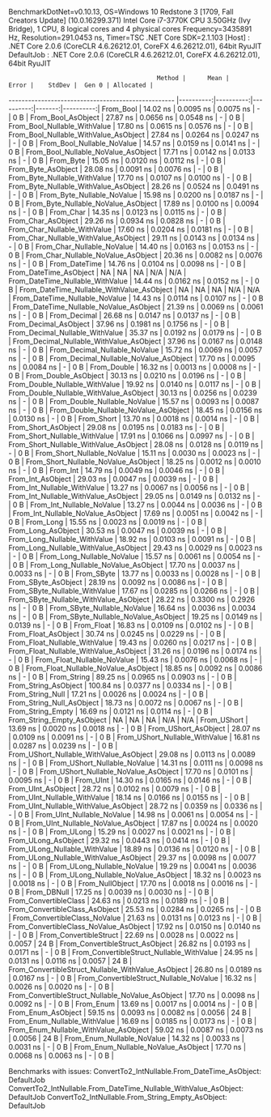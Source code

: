 
BenchmarkDotNet=v0.10.13, OS=Windows 10 Redstone 3 [1709, Fall Creators Update] (10.0.16299.371)
Intel Core i7-3770K CPU 3.50GHz (Ivy Bridge), 1 CPU, 8 logical cores and 4 physical cores
Frequency=3435891 Hz, Resolution=291.0453 ns, Timer=TSC
.NET Core SDK=2.1.103
  [Host]     : .NET Core 2.0.6 (CoreCLR 4.6.26212.01, CoreFX 4.6.26212.01), 64bit RyuJIT
  DefaultJob : .NET Core 2.0.6 (CoreCLR 4.6.26212.01, CoreFX 4.6.26212.01), 64bit RyuJIT


                                             Method |      Mean |     Error |    StdDev |  Gen 0 | Allocated |
--------------------------------------------------- |----------:|----------:|----------:|-------:|----------:|
                                          From_Bool |  14.02 ns | 0.0095 ns | 0.0075 ns |      - |       0 B |
                                 From_Bool_AsObject |  27.87 ns | 0.0656 ns | 0.0548 ns |      - |       0 B |
                       From_Bool_Nullable_WithValue |  17.80 ns | 0.0615 ns | 0.0576 ns |      - |       0 B |
              From_Bool_Nullable_WithValue_AsObject |  27.84 ns | 0.0264 ns | 0.0247 ns |      - |       0 B |
                         From_Bool_Nullable_NoValue |  14.57 ns | 0.0159 ns | 0.0141 ns |      - |       0 B |
                From_Bool_Nullable_NoValue_AsObject |  17.71 ns | 0.0142 ns | 0.0133 ns |      - |       0 B |
                                          From_Byte |  15.05 ns | 0.0120 ns | 0.0112 ns |      - |       0 B |
                                 From_Byte_AsObject |  28.08 ns | 0.0091 ns | 0.0076 ns |      - |       0 B |
                       From_Byte_Nullable_WithValue |  17.70 ns | 0.0107 ns | 0.0100 ns |      - |       0 B |
              From_Byte_Nullable_WithValue_AsObject |  28.26 ns | 0.0524 ns | 0.0491 ns |      - |       0 B |
                         From_Byte_Nullable_NoValue |  15.98 ns | 0.0200 ns | 0.0187 ns |      - |       0 B |
                From_Byte_Nullable_NoValue_AsObject |  17.89 ns | 0.0100 ns | 0.0094 ns |      - |       0 B |
                                          From_Char |  14.35 ns | 0.0123 ns | 0.0115 ns |      - |       0 B |
                                 From_Char_AsObject |  29.26 ns | 0.0934 ns | 0.0828 ns |      - |       0 B |
                       From_Char_Nullable_WithValue |  17.60 ns | 0.0204 ns | 0.0181 ns |      - |       0 B |
              From_Char_Nullable_WithValue_AsObject |  29.11 ns | 0.0143 ns | 0.0134 ns |      - |       0 B |
                         From_Char_Nullable_NoValue |  14.40 ns | 0.0163 ns | 0.0153 ns |      - |       0 B |
                From_Char_Nullable_NoValue_AsObject |  20.36 ns | 0.0082 ns | 0.0076 ns |      - |       0 B |
                                      From_DateTime |  14.76 ns | 0.0104 ns | 0.0098 ns |      - |       0 B |
                             From_DateTime_AsObject |        NA |        NA |        NA |    N/A |       N/A |
                   From_DateTime_Nullable_WithValue |  14.44 ns | 0.0162 ns | 0.0152 ns |      - |       0 B |
          From_DateTime_Nullable_WithValue_AsObject |        NA |        NA |        NA |    N/A |       N/A |
                     From_DateTime_Nullable_NoValue |  14.43 ns | 0.0114 ns | 0.0107 ns |      - |       0 B |
            From_DateTime_Nullable_NoValue_AsObject |  21.39 ns | 0.0069 ns | 0.0061 ns |      - |       0 B |
                                       From_Decimal |  26.68 ns | 0.0147 ns | 0.0137 ns |      - |       0 B |
                              From_Decimal_AsObject |  37.96 ns | 0.1981 ns | 0.1756 ns |      - |       0 B |
                    From_Decimal_Nullable_WithValue |  35.37 ns | 0.0192 ns | 0.0179 ns |      - |       0 B |
           From_Decimal_Nullable_WithValue_AsObject |  37.96 ns | 0.0167 ns | 0.0148 ns |      - |       0 B |
                      From_Decimal_Nullable_NoValue |  15.72 ns | 0.0069 ns | 0.0057 ns |      - |       0 B |
             From_Decimal_Nullable_NoValue_AsObject |  17.70 ns | 0.0095 ns | 0.0084 ns |      - |       0 B |
                                        From_Double |  16.32 ns | 0.0013 ns | 0.0008 ns |      - |       0 B |
                               From_Double_AsObject |  30.13 ns | 0.0210 ns | 0.0196 ns |      - |       0 B |
                     From_Double_Nullable_WithValue |  19.92 ns | 0.0140 ns | 0.0117 ns |      - |       0 B |
            From_Double_Nullable_WithValue_AsObject |  30.13 ns | 0.0256 ns | 0.0239 ns |      - |       0 B |
                       From_Double_Nullable_NoValue |  15.57 ns | 0.0093 ns | 0.0087 ns |      - |       0 B |
              From_Double_Nullable_NoValue_AsObject |  18.45 ns | 0.0156 ns | 0.0130 ns |      - |       0 B |
                                         From_Short |  13.70 ns | 0.0018 ns | 0.0014 ns |      - |       0 B |
                                From_Short_AsObject |  29.08 ns | 0.0195 ns | 0.0183 ns |      - |       0 B |
                      From_Short_Nullable_WithValue |  17.91 ns | 0.1066 ns | 0.0997 ns |      - |       0 B |
             From_Short_Nullable_WithValue_AsObject |  28.08 ns | 0.0128 ns | 0.0119 ns |      - |       0 B |
                        From_Short_Nullable_NoValue |  15.11 ns | 0.0030 ns | 0.0023 ns |      - |       0 B |
               From_Short_Nullable_NoValue_AsObject |  18.25 ns | 0.0012 ns | 0.0010 ns |      - |       0 B |
                                           From_Int |  14.79 ns | 0.0049 ns | 0.0046 ns |      - |       0 B |
                                  From_Int_AsObject |  29.03 ns | 0.0047 ns | 0.0039 ns |      - |       0 B |
                        From_Int_Nullable_WithValue |  13.27 ns | 0.0067 ns | 0.0056 ns |      - |       0 B |
               From_Int_Nullable_WithValue_AsObject |  29.05 ns | 0.0149 ns | 0.0132 ns |      - |       0 B |
                          From_Int_Nullable_NoValue |  13.27 ns | 0.0044 ns | 0.0036 ns |      - |       0 B |
                 From_Int_Nullable_NoValue_AsObject |  17.69 ns | 0.0051 ns | 0.0042 ns |      - |       0 B |
                                          From_Long |  15.55 ns | 0.0023 ns | 0.0019 ns |      - |       0 B |
                                 From_Long_AsObject |  30.53 ns | 0.0047 ns | 0.0039 ns |      - |       0 B |
                       From_Long_Nullable_WithValue |  18.92 ns | 0.0103 ns | 0.0091 ns |      - |       0 B |
              From_Long_Nullable_WithValue_AsObject |  29.43 ns | 0.0029 ns | 0.0023 ns |      - |       0 B |
                         From_Long_Nullable_NoValue |  15.57 ns | 0.0061 ns | 0.0054 ns |      - |       0 B |
                From_Long_Nullable_NoValue_AsObject |  17.70 ns | 0.0037 ns | 0.0033 ns |      - |       0 B |
                                         From_SByte |  13.77 ns | 0.0033 ns | 0.0028 ns |      - |       0 B |
                                From_SByte_AsObject |  28.19 ns | 0.0092 ns | 0.0086 ns |      - |       0 B |
                      From_SByte_Nullable_WithValue |  17.67 ns | 0.0285 ns | 0.0266 ns |      - |       0 B |
             From_SByte_Nullable_WithValue_AsObject |  28.22 ns | 0.3300 ns | 0.2926 ns |      - |       0 B |
                        From_SByte_Nullable_NoValue |  16.64 ns | 0.0036 ns | 0.0034 ns |      - |       0 B |
               From_SByte_Nullable_NoValue_AsObject |  19.25 ns | 0.0149 ns | 0.0139 ns |      - |       0 B |
                                         From_Float |  16.83 ns | 0.0109 ns | 0.0102 ns |      - |       0 B |
                                From_Float_AsObject |  30.74 ns | 0.0245 ns | 0.0229 ns |      - |       0 B |
                      From_Float_Nullable_WithValue |  19.43 ns | 0.0260 ns | 0.0217 ns |      - |       0 B |
             From_Float_Nullable_WithValue_AsObject |  31.26 ns | 0.0196 ns | 0.0174 ns |      - |       0 B |
                        From_Float_Nullable_NoValue |  15.43 ns | 0.0076 ns | 0.0068 ns |      - |       0 B |
               From_Float_Nullable_NoValue_AsObject |  18.85 ns | 0.0092 ns | 0.0086 ns |      - |       0 B |
                                        From_String |  89.25 ns | 0.0965 ns | 0.0903 ns |      - |       0 B |
                               From_String_AsObject | 100.84 ns | 0.0377 ns | 0.0334 ns |      - |       0 B |
                                   From_String_Null |  17.21 ns | 0.0026 ns | 0.0024 ns |      - |       0 B |
                          From_String_Null_AsObject |  18.73 ns | 0.0072 ns | 0.0067 ns |      - |       0 B |
                                  From_String_Empty |  16.69 ns | 0.0121 ns | 0.0114 ns |      - |       0 B |
                         From_String_Empty_AsObject |        NA |        NA |        NA |    N/A |       N/A |
                                        From_UShort |  13.69 ns | 0.0020 ns | 0.0018 ns |      - |       0 B |
                               From_UShort_AsObject |  28.07 ns | 0.0109 ns | 0.0091 ns |      - |       0 B |
                     From_UShort_Nullable_WithValue |  16.81 ns | 0.0287 ns | 0.0239 ns |      - |       0 B |
            From_UShort_Nullable_WithValue_AsObject |  29.08 ns | 0.0113 ns | 0.0089 ns |      - |       0 B |
                       From_UShort_Nullable_NoValue |  14.31 ns | 0.0111 ns | 0.0098 ns |      - |       0 B |
              From_UShort_Nullable_NoValue_AsObject |  17.70 ns | 0.0101 ns | 0.0095 ns |      - |       0 B |
                                          From_UInt |  14.30 ns | 0.0165 ns | 0.0146 ns |      - |       0 B |
                                 From_UInt_AsObject |  28.72 ns | 0.0102 ns | 0.0079 ns |      - |       0 B |
                       From_UInt_Nullable_WithValue |  18.14 ns | 0.0166 ns | 0.0155 ns |      - |       0 B |
              From_UInt_Nullable_WithValue_AsObject |  28.72 ns | 0.0359 ns | 0.0336 ns |      - |       0 B |
                         From_UInt_Nullable_NoValue |  14.98 ns | 0.0061 ns | 0.0054 ns |      - |       0 B |
                From_UInt_Nullable_NoValue_AsObject |  17.87 ns | 0.0024 ns | 0.0020 ns |      - |       0 B |
                                         From_ULong |  15.29 ns | 0.0027 ns | 0.0021 ns |      - |       0 B |
                                From_ULong_AsObject |  29.32 ns | 0.0443 ns | 0.0414 ns |      - |       0 B |
                      From_ULong_Nullable_WithValue |  18.89 ns | 0.0136 ns | 0.0120 ns |      - |       0 B |
             From_ULong_Nullable_WithValue_AsObject |  29.37 ns | 0.0098 ns | 0.0077 ns |      - |       0 B |
                        From_ULong_Nullable_NoValue |  19.29 ns | 0.0041 ns | 0.0036 ns |      - |       0 B |
               From_ULong_Nullable_NoValue_AsObject |  18.32 ns | 0.0023 ns | 0.0018 ns |      - |       0 B |
                                    From_NullObject |  17.70 ns | 0.0018 ns | 0.0016 ns |      - |       0 B |
                                        From_DBNull |  17.25 ns | 0.0039 ns | 0.0030 ns |      - |       0 B |
                              From_ConvertibleClass |  24.63 ns | 0.0213 ns | 0.0189 ns |      - |       0 B |
                     From_ConvertibleClass_AsObject |  25.53 ns | 0.0284 ns | 0.0265 ns |      - |       0 B |
                      From_ConvertibleClass_NoValue |  21.63 ns | 0.0131 ns | 0.0123 ns |      - |       0 B |
             From_ConvertibleClass_NoValue_AsObject |  17.92 ns | 0.0150 ns | 0.0140 ns |      - |       0 B |
                             From_ConvertibleStruct |  22.69 ns | 0.0028 ns | 0.0022 ns | 0.0057 |      24 B |
                    From_ConvertibleStruct_AsObject |  26.82 ns | 0.0193 ns | 0.0171 ns |      - |       0 B |
          From_ConvertibleStruct_Nullable_WithValue |  24.95 ns | 0.0131 ns | 0.0116 ns | 0.0057 |      24 B |
 From_ConvertibleStruct_Nullable_WithValue_AsObject |  26.80 ns | 0.0189 ns | 0.0167 ns |      - |       0 B |
            From_ConvertibleStruct_Nullable_NoValue |  16.32 ns | 0.0026 ns | 0.0020 ns |      - |       0 B |
   From_ConvertibleStruct_Nullable_NoValue_AsObject |  17.70 ns | 0.0098 ns | 0.0092 ns |      - |       0 B |
                                          From_Enum |  13.69 ns | 0.0017 ns | 0.0014 ns |      - |       0 B |
                                 From_Enum_AsObject |  59.15 ns | 0.0093 ns | 0.0082 ns | 0.0056 |      24 B |
                       From_Enum_Nullable_WithValue |  16.69 ns | 0.0185 ns | 0.0173 ns |      - |       0 B |
              From_Enum_Nullable_WithValue_AsObject |  59.02 ns | 0.0087 ns | 0.0073 ns | 0.0056 |      24 B |
                         From_Enum_Nullable_NoValue |  14.32 ns | 0.0033 ns | 0.0031 ns |      - |       0 B |
                From_Enum_Nullable_NoValue_AsObject |  17.70 ns | 0.0068 ns | 0.0063 ns |      - |       0 B |

Benchmarks with issues:
  ConvertTo2_IntNullable.From_DateTime_AsObject: DefaultJob
  ConvertTo2_IntNullable.From_DateTime_Nullable_WithValue_AsObject: DefaultJob
  ConvertTo2_IntNullable.From_String_Empty_AsObject: DefaultJob
